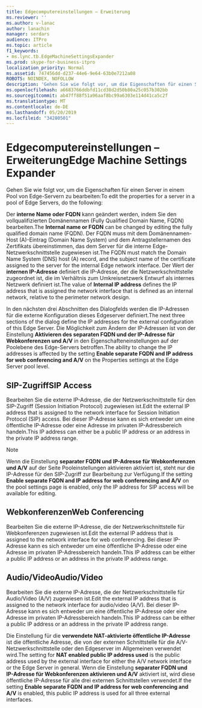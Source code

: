 ```yaml
---
title: Edgecomputereinstellungen – Erweiterung
ms.reviewer: ''
ms.author: v-lanac
author: lanachin
manager: serdars
audience: ITPro
ms.topic: article
f1_keywords:
- ms.lync.tb.EdgeMachineSettingsExpander
ms.prod: skype-for-business-itpro
localization_priority: Normal
ms.assetid: 747456dd-d237-44e6-9e64-63b0e7212a08
ROBOTS: NOINDEX, NOFOLLOW
description: 'Gehen Sie wie folgt vor, um die Eigenschaften für einen Server in einem Pool von Edge-Servern zu bearbeiten:'
ms.openlocfilehash: a6683766ddbfd11cd38d2d50b80a25c057b302bb
ms.sourcegitcommit: ab47ff88f51a96aaf8bc99a6303e114d41ca5c2f
ms.translationtype: MT
ms.contentlocale: de-DE
ms.lasthandoff: 05/20/2019
ms.locfileid: "34280501"
---
```

# <a name="edge-machine-settings-expander"></a><span data-ttu-id="d526a-103">Edgecomputereinstellungen – Erweiterung</span><span class="sxs-lookup"><span data-stu-id="d526a-103">Edge Machine Settings Expander</span></span>
 
<span data-ttu-id="d526a-104">Gehen Sie wie folgt vor, um die Eigenschaften für einen Server in einem Pool von Edge-Servern zu bearbeiten:</span><span class="sxs-lookup"><span data-stu-id="d526a-104">To edit the properties for a server in a pool of Edge Servers, do the following:</span></span>
  
<span data-ttu-id="d526a-105">Der **interne Name oder FQDN** kann geändert werden, indem Sie den vollqualifizierten Domänennamen (Fully Qualified Domain Name, FQDN) bearbeiten.</span><span class="sxs-lookup"><span data-stu-id="d526a-105">The **Internal name or FQDN** can be changed by editing the fully qualified domain name (FQDN).</span></span> <span data-ttu-id="d526a-106">Der FQDN muss mit dem Domänennamen-Host (A)-Eintrag (Domain Name System) und dem Antragstellernamen des Zertifikats übereinstimmen, das dem Server für die interne Edge-Netzwerkschnittstelle zugewiesen ist.</span><span class="sxs-lookup"><span data-stu-id="d526a-106">The FQDN must match the Domain Name System (DNS) host (A) record, and the subject name of the certificate assigned to the server for the internal Edge network interface.</span></span> <span data-ttu-id="d526a-107">Der Wert der **internen IP-Adresse** definiert die IP-Adresse, der die Netzwerkschnittstelle zugeordnet ist, die im Verhältnis zum Umkreisnetzwerk Entwurf als internes Netzwerk definiert ist.</span><span class="sxs-lookup"><span data-stu-id="d526a-107">The value of **Internal IP address** defines the IP address that is assigned the network interface that is defined as an internal network, relative to the perimeter network design.</span></span>
  
<span data-ttu-id="d526a-108">In den nächsten drei Abschnitten des Dialogfelds werden die IP-Adressen für die externe Konfiguration dieses Edgeserver definiert.</span><span class="sxs-lookup"><span data-stu-id="d526a-108">The next three sections of the dialog define the IP addresses for the external configuration of this Edge Server.</span></span> <span data-ttu-id="d526a-109">Die Möglichkeit zum Ändern der IP-Adressen ist von der Einstellung **Aktivieren des separaten FQDN und der IP-Adresse für Webkonferenzen und A/V** in den Eigenschafteneinstellungen auf der Poolebene des Edge-Servers betroffen.</span><span class="sxs-lookup"><span data-stu-id="d526a-109">The ability to change the IP addresses is affected by the setting **Enable separate FQDN and IP address for web conferencing and A/V** on the Properties settings at the Edge Server pool level.</span></span>
  
## <a name="sip-access"></a><span data-ttu-id="d526a-110">SIP-Zugriff</span><span class="sxs-lookup"><span data-stu-id="d526a-110">SIP Access</span></span>

<span data-ttu-id="d526a-111">Bearbeiten Sie die externe IP-Adresse, die der Netzwerkschnittstelle für den SIP-Zugriff (Session Initiation Protocol) zugewiesen ist.</span><span class="sxs-lookup"><span data-stu-id="d526a-111">Edit the external IP address that is assigned to the network interface for Session Initiation Protocol (SIP) access.</span></span> <span data-ttu-id="d526a-112">Bei dieser IP-Adresse kann es sich entweder um eine öffentliche IP-Adresse oder eine Adresse im privaten IP-Adressbereich handeln.</span><span class="sxs-lookup"><span data-stu-id="d526a-112">This IP address can either be a public IP address or an address in the private IP address range.</span></span>
  
> [!NOTE]
> <span data-ttu-id="d526a-113">Wenn die Einstellung **separater FQDN und IP-Adresse für Webkonferenzen und A/V** auf der Seite Pooleinstellungen aktivieren aktiviert ist, steht nur die IP-Adresse für den SIP-Zugriff zur Bearbeitung zur Verfügung.</span><span class="sxs-lookup"><span data-stu-id="d526a-113">If the setting **Enable separate FQDN and IP address for web conferencing and A/V** on the pool settings page is enabled, only the IP address for SIP access will be available for editing.</span></span>
  
## <a name="web-conferencing"></a><span data-ttu-id="d526a-114">Webkonferenzen</span><span class="sxs-lookup"><span data-stu-id="d526a-114">Web Conferencing</span></span>

<span data-ttu-id="d526a-115">Bearbeiten Sie die externe IP-Adresse, die der Netzwerkschnittstelle für Webkonferenzen zugewiesen ist.</span><span class="sxs-lookup"><span data-stu-id="d526a-115">Edit the external IP address that is assigned to the network interface for web conferencing.</span></span> <span data-ttu-id="d526a-116">Bei dieser IP-Adresse kann es sich entweder um eine öffentliche IP-Adresse oder eine Adresse im privaten IP-Adressbereich handeln.</span><span class="sxs-lookup"><span data-stu-id="d526a-116">This IP address can be either a public IP address or an address in the private IP address range.</span></span>
  
## <a name="audiovideo"></a><span data-ttu-id="d526a-117">Audio/Video</span><span class="sxs-lookup"><span data-stu-id="d526a-117">Audio/Video</span></span>

<span data-ttu-id="d526a-118">Bearbeiten Sie die externe IP-Adresse, die der Netzwerkschnittstelle für Audio/Video (A/V) zugewiesen ist.</span><span class="sxs-lookup"><span data-stu-id="d526a-118">Edit the external IP address that is assigned to the network interface for audio/video (A/V).</span></span> <span data-ttu-id="d526a-119">Bei dieser IP-Adresse kann es sich entweder um eine öffentliche IP-Adresse oder eine Adresse im privaten IP-Adressbereich handeln.</span><span class="sxs-lookup"><span data-stu-id="d526a-119">This IP address can be either a public IP address or an address in the private IP address range.</span></span>
  
<span data-ttu-id="d526a-120">Die Einstellung für die **verwendete NAT-aktivierte öffentliche IP-Adresse** ist die öffentliche Adresse, die von der externen Schnittstelle für die A/V-Netzwerkschnittstelle oder den Edgeserver im Allgemeinen verwendet wird.</span><span class="sxs-lookup"><span data-stu-id="d526a-120">The setting for **NAT enabled public IP address used** is the public address used by the external interface for either the A/V network interface or the Edge Server in general.</span></span> <span data-ttu-id="d526a-121">Wenn die Einstellung **separater FQDN und IP-Adresse für Webkonferenzen aktivieren und A/V** aktiviert ist, wird diese öffentliche IP-Adresse für alle drei externen Schnittstellen verwendet.</span><span class="sxs-lookup"><span data-stu-id="d526a-121">If the setting **Enable separate FQDN and IP address for web conferencing and A/V** is enabled, this public IP address is used for all three external interfaces.</span></span>
  

